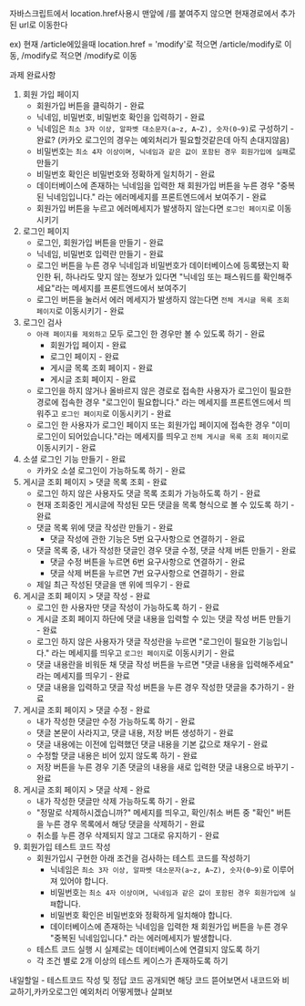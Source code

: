 자바스크립트에서 location.href사용시 맨앞에 /를 붙여주지 않으면 현재경로에서 추가된 url로 이동한다

ex) 현재 /article에있을때 location.href = 'modify'로 적으면 /article/modify로 이동, /modify로 적으면 /modify로 이동








과제 완료사항

1. 회원 가입 페이지
    - 회원가입 버튼을 클릭하기 - 완료
    - 닉네임, 비밀번호, 비밀번호 확인을 입력하기 - 완료
    - 닉네임은 `최소 3자 이상, 알파벳 대소문자(a~z, A~Z), 숫자(0~9)`로 구성하기 - 완료? (카카오 로그인의 경우는 예외처리가 필요할것같은데 아직 손대지않음)
    - 비밀번호는 `최소 4자 이상이며, 닉네임과 같은 값이 포함된 경우 회원가입에 실패`로 만들기
    - 비밀번호 확인은 비밀번호와 정확하게 일치하기 - 완료
    - 데이터베이스에 존재하는 닉네임을 입력한 채 회원가입 버튼을 누른 경우 "중복된 닉네임입니다." 라는 에러메세지를 프론트엔드에서 보여주기 - 완료
    - 회원가입 버튼을 누르고 에러메세지가 발생하지 않는다면 `로그인 페이지`로 이동시키기
2. 로그인 페이지
    - 로그인, 회원가입 버튼을 만들기 - 완료
    - 닉네임, 비밀번호 입력란 만들기 - 완료
    - 로그인 버튼을 누른 경우 닉네임과 비밀번호가 데이터베이스에 등록됐는지 확인한 뒤, 하나라도 맞지 않는 정보가 있다면 "닉네임 또는 패스워드를 확인해주세요"라는 메세지를 프론트엔드에서 보여주기
    - 로그인 버튼을 눌러서 에러 메세지가 발생하지 않는다면 `전체 게시글 목록 조회 페이지`로 이동시키기 - 완료
3. 로그인 검사
    - `아래 페이지를 제외하고` 모두 로그인 한 경우만 볼 수 있도록 하기 - 완료
        - 회원가입 페이지 - 완료
        - 로그인 페이지 - 완료
        - 게시글 목록 조회 페이지 - 완료
        - 게시글 조회 페이지 - 완료
    - 로그인을 하지 않거나 올바르지 않은 경로로 접속한 사용자가 로그인이 필요한 경로에 접속한 경우 "로그인이 필요합니다." 라는 메세지를 프론트엔드에서 띄워주고 `로그인 페이지`로 이동시키기 - 완료
    - 로그인 한 사용자가 로그인 페이지 또는 회원가입 페이지에 접속한 경우 "이미 로그인이 되어있습니다."라는 메세지를 띄우고 `전체 게시글 목록 조회 페이지`로 이동시키기 - 완료
4. 소셜 로그인 기능 만들기 - 완료
    - 카카오 소셜 로그인이 가능하도록 하기 - 완료
5. 게시글 조회 페이지 > 댓글 목록 조회 - 완료
    - 로그인 하지 않은 사용자도 댓글 목록 조회가 가능하도록 하기 - 완료
    - 현재 조회중인 게시글에 작성된 모든 댓글을 목록 형식으로 볼 수 있도록 하기 - 완료
    - 댓글 목록 위에 댓글 작성란 만들기 - 완료
        - 댓글 작성에 관한 기능은 5번 요구사항으로 연결하기 - 완료
    - 댓글 목록 중, 내가 작성한 댓글인 경우 댓글 수정, 댓글 삭제 버튼 만들기 - 완료
        - 댓글 수정 버튼을 누르면 6번 요구사항으로 연결하기 - 완료
        - 댓글 삭제 버튼을 누르면 7번 요구사항으로 연결하기 - 완료
    - 제일 최근 작성된 댓글을 맨 위에 띄우기 - 완료
6. 게시글 조회 페이지 > 댓글 작성 - 완료
    - 로그인 한 사용자만 댓글 작성이 가능하도록 하기 - 완료
    - 게시글 조회 페이지 하단에 댓글 내용을 입력할 수 있는 댓글 작성 버튼 만들기 - 완료
    - 로그인 하지 않은 사용자가 댓글 작성란을 누르면 "로그인이 필요한 기능입니다." 라는 메세지를 띄우고 `로그인 페이지`로 이동시키기 - 완료
    - 댓글 내용란을 비워둔 채 댓글 작성 버튼을 누르면 "댓글 내용을 입력해주세요" 라는 메세지를 띄우기 - 완료
    - 댓글 내용을 입력하고 댓글 작성 버튼을 누른 경우 작성한 댓글을 추가하기 - 완료
7. 게시글 조회 페이지 > 댓글 수정 - 완료
    - 내가 작성한 댓글만 수정 가능하도록 하기 - 완료
    - 댓글 본문이 사라지고, 댓글 내용, 저장 버튼 생성하기 - 완료
    - 댓글 내용에는 이전에 입력했던 댓글 내용을 기본 값으로 채우기 - 완료
    - 수정할 댓글 내용은 비어 있지 않도록 하기 - 완료
    - 저장 버튼을 누른 경우 기존 댓글의 내용을 새로 입력한 댓글 내용으로 바꾸기 - 완료
8. 게시글 조회 페이지 > 댓글 삭제 - 완료
    - 내가 작성한 댓글만 삭제 가능하도록 하기 - 완료
    - "정말로 삭제하시겠습니까?" 메세지를 띄우고, 확인/취소 버튼 중 "확인" 버튼을 누른 경우 목록에서 해당 댓글을 삭제하기 - 완료
    - 취소를 누른 경우 삭제되지 않고 그대로 유지하기 - 완료
9. 회원가입 테스트 코드 작성
    - 회원가입시 구현한 아래 조건을 검사하는 테스트 코드를 작성하기
        - 닉네임은 `최소 3자 이상, 알파벳 대소문자(a~z, A~Z), 숫자(0~9)`로 이루어져 있어야 합니다.
        - 비밀번호는 `최소 4자 이상이며, 닉네임과 같은 값이 포함된 경우 회원가입에 실패`합니다.
        - 비밀번호 확인은 비밀번호와 정확하게 일치해야 합니다.
        - 데이터베이스에 존재하는 닉네임을 입력한 채 회원가입 버튼을 누른 경우 "중복된 닉네임입니다." 라는 에러메세지가 발생합니다.
    - 테스트 코드 실행 시 실제로는 데이터베이스에 연결되지 않도록 하기
    - 각 조건 별로 2개 이상의 테스트 케이스가 존재하도록 하기



내일할일 - 테스트코드 작성 및 정답 코드 공개되면 해당 코드 뜯어보면서 내코드와 비교하기,카카오로그인 예외처리 어떻게했나 살펴보
